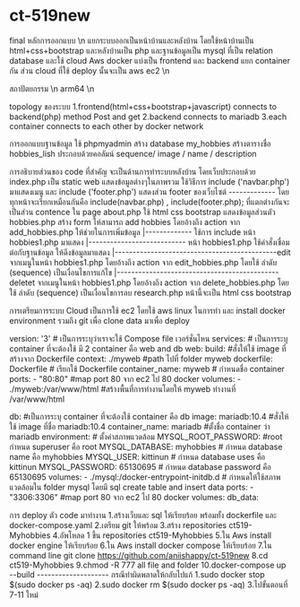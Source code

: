 # ct-519new
final
หลักการออกแบบ \n
แยกระบบออกเป็นหน้าบ้านและหลังบ้าน โดยใช้หน้าบ้านเป็น html+css+bootstrap และหลังบ้านเป็น php และฐานข้อมูลเป็น mysql ที่เป็น relation database และใช้ cloud Aws docker แบ่งเป็น frontend และ backend แยก container กัน ส่วน cloud ที่ใช้ deploy นั้นจะเป็น aws ec2 \n

สถาปัตยกรรม \n
arm64 \n

topology ของระบบ
1.frontend(html+css+bootstrap+javascript) connects to backend(php) method Post and get 2.backend connects to mariadb 3.each container connects to each other by docker network

การออกแบบฐานข้อมูล
ใช้ phpmyadmin สร้าง database my_hobbies สร้างตารางชื่อ hobbies_lish ประกอบด้วยคอลัมน์  sequence/ image / name / description 

การอธิบายส่วนของ code ที่สำคัญ
จะเป็นด้านการทำระบบหลังบ้าน
โดยเว็บประกอบด้วย
index.php เป็น static web แสดงข้อมูลต่างๆในภาพรวม ใช้วิธีการ include ('navbar.php') มาแสดงเมนู และ include ('footer.php') แสดงส่วน footer ของเว็บไซต์
------------- โดยทุกหน้าจะเรียกเหมือนกันคือ include(navbar.php) , include(footer.php); ที่แตกต่างกันจะเป็นส่วน contence ใน page
about.php ใช้ html css bootstrap แสดงข้อมูลส่วนตัว
hobbies.php สร้าง form ให้สามารถ add hobbies โดยอ้างถึง action จาก add_hobbies.php ให้ช่วยในการเพิ่มข้อมูล
|------------- ใช้การ include หน้า hobbies1.php มาแสดง
|--------------------------- หน้า hobbies1.php ใช้คำสั่งเชื่อมต่อกับฐานข้อมูล ให้ดึงข้อมูลมาแสดง 
|---------------------------------------------edit จากเมนูในหน้า hobbies1.php โดยอ้างถึง action จาก edit_hobbies.php โดยใช้ ลำดับ (sequence) เป็นเงื่อนไขการแก้ไข 
|---------------------------------------------deletet จากเมนูในหน้า hobbies1.php โดยอ้างถึง action จาก delete_hobbies.php โดยใช้ ลำดับ (sequence) เป็นเงื่อนไขการลบ
research.php หน้านี้จะเป็น html css bootstrap 

การเตรียมการระบบ Cloud
เป็นการใช้ ec2 โดยใช้ aws linux ในการทำ และ install docker environment รวมถึง git เพื่อ clone data มาเพื่อ deploy

version: '3' # เป็นการระบุว่าเราจะใช้ Compose file เวอร์ชั่นไหน services: # เป็นการระบุ container ที่จะต้องใช้ มี 2 container คือ web and db web: build: #สั่งให้ใช้ image ที่สร้างจาก Dockerfile context: ./myweb #path ไปที่ folder myweb dockerfile: Dockerfile # เรียกใช้ Dockerfile container_name: myweb # กำหนดชื่อ container ports: - "80:80" #map port 80 จาก ec2 ไป 80 docker volumes: - ./myweb:/var/www/html #สร้างพื้นที่การทำงานโดยให้ myweb ทำงานที่ /var/www/html

db: #เป็นการระบุ container ที่จะต้องใช้ container คือ db image: mariadb:10.4 #สั่งให้ใช้ image ที่ชื่อ mariadb:10.4 container_name: mariadb #ตั้งชื่อ container ว่า mariadb environment: # ตั้งค่าสภาพแวดล้อม MYSQL_ROOT_PASSWORD: #root กำหนด superuser คือ root MYSQL_DATABASE: myhobbies # กำหนด database name คือ myhobbies MYSQL_USER: kittinun # กำหนด database uses คือ kittinun MYSQL_PASSWORD: 65130695 # กำหนด database password คือ 65130695 volumes: - ./mysql:/docker-entrypoint-initdb.d # กำหนดให้ใช้สภาพแวดล้อมใน folder mysql โดยมี sql create table and insert data ports: - "3306:3306" #map port 80 จาก ec2 ไป 80 docker volumes: db_data:

การ deploy ตัว code มาทำงาน
1.สร้างเว็บและ sql ให้เรียบร้อย พร้อมทั้ง dockerfile และ docker-compose.yaml
2.เตรียม git ให้พร้อม
3.สร้าง repositories ct519-Myhobbies
4.อัพโหลด 1 ขึ้น repositories ct519-Myhobbies
5.ใน Aws install docker engine ให้เรียบร้อย
6.ใน Aws install docker compose ให้เรียบร้อย
7.ใน command line git clone https://github.com/aniishappy/ct-519new
8.cd ct519-Myhobbies
9.chmod -R 777 all file and folder
10.docker-compose up --build
-------------------- กรณีทำผิดพลาดให้กลับไปแก้
1.sudo docker stop $(sudo docker ps -aq)
2.sudo docker rm $(sudo docker ps -aq)
3.ไปขั้นตอนที่ 7-11 ใหม่
